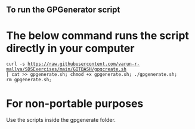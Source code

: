 ## To run the GPGenerator script

# The below command runs the script directly in your computer
<code>curl -s https://raw.githubusercontent.com/varun-r-mallya/SDSExercises/main/GITBASH/gpgcreate.sh | cat >> gpgenerate.sh; 
chmod +x gpgenerate.sh; 
./gpgenerate.sh;
rm gpgenerate.sh;</code>

# For non-portable purposes
Use the scripts inside the gpgenerate folder.